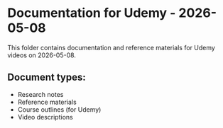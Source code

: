 # Documentation for Udemy - 2026-05-08

This folder contains documentation and reference materials for Udemy videos on 2026-05-08.

## Document types:
- Research notes
- Reference materials
- Course outlines (for Udemy)
- Video descriptions
